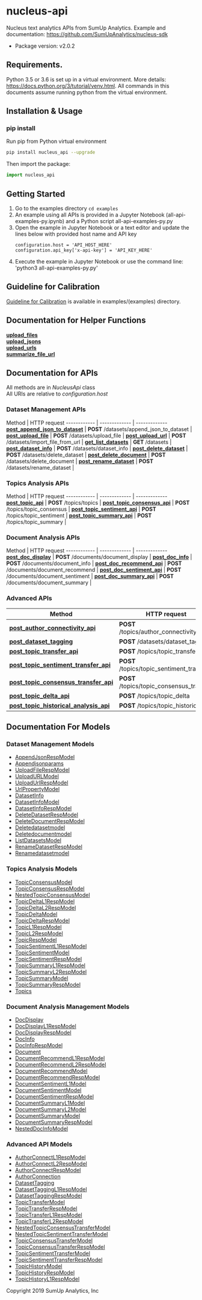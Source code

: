# nucleus-api
Nucleus text analytics APIs from SumUp Analytics. Example and documentation: https://github.com/SumUpAnalytics/nucleus-sdk

- Package version: v2.0.2


## Requirements.

Python 3.5 or 3.6 is set up in a virtual environment. More details: https://docs.python.org/3/tutorial/venv.html. 
All commands in this documents assume running python from the virtual environment.

## Installation & Usage
### pip install
Run pip from Python virtual environment
```sh
pip install nucleus_api --upgrade
```

Then import the package:
```python
import nucleus_api 
```

## Getting Started

1. Go to the examples directory `cd examples`
1. An example using all APIs is provided in a Jupyter Notebook (all-api-examples-py.ipynb) and a Python script all-api-examples-py.py
1. Open the example in Jupyter Notebook or a text editor and update the lines below with provided host name and API key
    ```
    configuration.host = 'API_HOST_HERE'
    configuration.api_key['x-api-key'] = 'API_KEY_HERE'
    ```
1. Execute the example in Jupyter Notebook or use the command line: 'python3 all-api-examples-py.py'

## Guideline for Calibration
[Guideline for Calibration](examples/Guidelines%20for%20Calibrating%20Nucleus%20APIs.pdf) is available
in examples/(examples) directory.

##  Documentation for Helper Functions
[**upload_files**](HelperFunc.md#upload_files)  
[**upload_jsons**](HelperFunc.md#upload_jsons)  
[**upload_urls**](HelperFunc.md#upload_urls)  
[**summarize_file_url**](HelperFunc.md#summarize_file_url)  

## Documentation for APIs

All methods are in *NucleusApi* class  
All URIs are relative to *configuration.host*

### Dataset Management APIs
Method | HTTP request 
------------ | ------------- | ------------- 
[**post_append_json_to_dataset**](docs/NucleusApi.md#post_append_json_to_dataset) | **POST** /datasets/append_json_to_dataset | 
[**post_upload_file**](docs/NucleusApi.md#post_upload_file) | **POST** /datasets/upload_file | 
[**post_upload_url**](docs/NucleusApi.md#post_upload_url) | **POST** /datasets/import_file_from_url | 
[**get_list_datasets**](docs/NucleusApi.md#get_list_datasets) | **GET** /datasets | 
[**post_dataset_info**](docs/NucleusApi.md#post_dataset_info) | **POST** /datasets/dataset_info | 
[**post_delete_dataset**](docs/NucleusApi.md#post_delete_dataset) | **POST** /datasets/delete_dataset | 
[**post_delete_document**](docs/NucleusApi.md#post_delete_document) | **POST** /datasets/delete_document | 
[**post_rename_dataset**](docs/NucleusApi.md#post_rename_dataset) | **POST** /datasets/rename_dataset | 

### Topics Analysis APIs
Method | HTTP request 
------------ | ------------- | ------------- 
[**post_topic_api**](docs/NucleusApi.md#post_topic_api) | **POST** /topics/topics | 
[**post_topic_consensus_api**](docs/NucleusApi.md#post_topic_consensus_api) | **POST** /topics/topic_consensus | 
[**post_topic_sentiment_api**](docs/NucleusApi.md#post_topic_sentiment_api) | **POST** /topics/topic_sentiment | 
[**post_topic_summary_api**](docs/NucleusApi.md#post_topic_summary_api) | **POST** /topics/topic_summary | 

### Document Analysis APIs
Method | HTTP request 
------------ | ------------- | ------------- 
[**post_doc_display**](docs/NucleusApi.md#post_doc_display) | **POST** /documents/document_display | 
[**post_doc_info**](docs/NucleusApi.md#post_doc_info) | **POST** /documents/document_info | 
[**post_doc_recommend_api**](docs/NucleusApi.md#post_doc_recommend_api) | **POST** /documents/document_recommend | 
[**post_doc_sentiment_api**](docs/NucleusApi.md#post_doc_sentiment_api) | **POST** /documents/document_sentiment | 
[**post_doc_summary_api**](docs/NucleusApi.md#post_doc_summary_api) | **POST** /documents/document_summary | 

### Advanced APIs
Method | HTTP request 
------------- | ------------- 
[**post_author_connectivity_api**](docs/NucleusApi.md#post_author_connectivity_api) | **POST** /topics/author_connectivity | 
[**post_dataset_tagging**](docs/NucleusApi.md#post_dataset_tagging) | **POST** /datasets/dataset_tagging | 
[**post_topic_transfer_api**](docs/NucleusApi.md#post_topic_transfer_api) | **POST** /topics/topic_transfer | 
[**post_topic_sentiment_transfer_api**](docs/NucleusApi.md#post_topic_sentiment_transfer_api) | **POST** /topics/topic_sentiment_transfer | 
[**post_topic_consensus_transfer_api**](docs/NucleusApi.md#post_topic_consensus_transfer_api) | **POST** /topics/topic_consensus_transfer | 
[**post_topic_delta_api**](docs/NucleusApi.md#post_topic_delta_api) | **POST** /topics/topic_delta | 
[**post_topic_historical_analysis_api**](docs/NucleusApi.md#post_topic_historical_analysis_api) | **POST** /topics/topic_historical | 


## Documentation For Models
### Dataset Management Models
 - [AppendJsonRespModel](docs/AppendJsonRespModel.md)
 - [Appendjsonparams](docs/Appendjsonparams.md)
 - [UploadFileRespModel](docs/UploadFileRespModel.md)
 - [UploadURLModel](docs/UploadURLModel.md)
 - [UploadUrlRespModel](docs/UploadUrlRespModel.md)
 - [UrlPropertyModel](docs/UrlPropertyModel.md)
 - [DatasetInfo](docs/DatasetInfo.md)
 - [DatasetInfoModel](docs/DatasetInfoModel.md)
 - [DatasetInfoRespModel](docs/DatasetInfoRespModel.md)
 - [DeleteDatasetRespModel](docs/DeleteDatasetRespModel.md)
 - [DeleteDocumentRespModel](docs/DeleteDocumentRespModel.md)
 - [Deletedatasetmodel](docs/Deletedatasetmodel.md)
 - [Deletedocumentmodel](docs/Deletedocumentmodel.md)
 - [ListDatasetsModel](docs/ListDatasetsModel.md)
 - [RenameDatasetRespModel](docs/RenameDatasetRespModel.md)
 - [Renamedatasetmodel](docs/Renamedatasetmodel.md)

### Topics Analysis Models
 - [TopicConsensusModel](docs/TopicConsensusModel.md)
 - [TopicConsensusRespModel](docs/TopicConsensusRespModel.md)
 - [NestedTopicConsensusModel](docs/NestedTopicConsensusModel.md)
 - [TopicDeltaL1RespModel](docs/TopicDeltaL1RespModel.md)
 - [TopicDeltaL2RespModel](docs/TopicDeltaL2RespModel.md)
 - [TopicDeltaModel](docs/TopicDeltaModel.md)
 - [TopicDeltaRespModel](docs/TopicDeltaRespModel.md)
 - [TopicL1RespModel](docs/TopicL1RespModel.md)
 - [TopicL2RespModel](docs/TopicL2RespModel.md)
 - [TopicRespModel](docs/TopicRespModel.md)
 - [TopicSentimentL1RespModel](docs/TopicSentimentL1RespModel.md)
 - [TopicSentimentModel](docs/TopicSentimentModel.md)
 - [TopicSentimentRespModel](docs/TopicSentimentRespModel.md)
 - [TopicSummaryL1RespModel](docs/TopicSummaryL1RespModel.md)
 - [TopicSummaryL2RespModel](docs/TopicSummaryL2RespModel.md)
 - [TopicSummaryModel](docs/TopicSummaryModel.md)
 - [TopicSummaryRespModel](docs/TopicSummaryRespModel.md)
 - [Topics](docs/Topics.md)

### Document Analysis Management Models
 - [DocDisplay](docs/DocDisplay.md)
 - [DocDisplayL1RespModel](docs/DocDisplayL1RespModel.md)
 - [DocDisplayRespModel](docs/DocDisplayRespModel.md)
 - [DocInfo](docs/DocInfo.md)
 - [DocInfoRespModel](docs/DocInfoRespModel.md)
 - [Document](docs/Document.md)
 - [DocumentRecommendL1RespModel](docs/DocumentRecommendL1RespModel.md)
 - [DocumentRecommendL2RespModel](docs/DocumentRecommendL2RespModel.md)
 - [DocumentRecommendModel](docs/DocumentRecommendModel.md)
 - [DocumentRecommendRespModel](docs/DocumentRecommendRespModel.md)
 - [DocumentSentimentL1Model](docs/DocumentSentimentL1Model.md)
 - [DocumentSentimentModel](docs/DocumentSentimentModel.md)
 - [DocumentSentimentRespModel](docs/DocumentSentimentRespModel.md)
 - [DocumentSummaryL1Model](docs/DocumentSummaryL1Model.md)
 - [DocumentSummaryL2Model](docs/DocumentSummaryL2Model.md)
 - [DocumentSummaryModel](docs/DocumentSummaryModel.md)
 - [DocumentSummaryRespModel](docs/DocumentSummaryRespModel.md)
 - [NestedDocInfoModel](docs/NestedDocInfoModel.md)

### Advanced API Models
 - [AuthorConnectL1RespModel](docs/AuthorConnectL1RespModel.md)
 - [AuthorConnectL2RespModel](docs/AuthorConnectL2RespModel.md)
 - [AuthorConnectRespModel](docs/AuthorConnectRespModel.md)
 - [AuthorConnection](docs/AuthorConnection.md)
 - [DatasetTagging](docs/DatasetTagging.md)
 - [DatasetTaggingL1RespModel](docs/DatasetTaggingL1RespModel.md)
 - [DatasetTaggingRespModel](docs/DatasetTaggingRespModel.md)
 - [TopicTransferModel](docs/TopicTransferModel.md)
 - [TopicTransferRespModel](docs/TopicTransferRespModel.md)
 - [TopicTransferL1RespModel](docs/TopicTransferL1RespModel.md)
 - [TopicTransferL2RespModel](docs/TopicTransferL2RespModel.md)
 - [NestedTopicConsensusTransferModel](docs/NestedTopicConsensusTransferModel.md)
 - [NestedTopicSentimentTransferModel](docs/NestedTopicSentimentTransferModel.md)
 - [TopicConsensusTransferModel](docs/TopicConsensusTransferModel.md)
 - [TopicConsensusTransferRespModel](docs/TopicConsensusTransferRespModel.md)
 - [TopicSentimentTransferModel](docs/TopicSentimentTransferModel.md)
 - [TopicSentimentTransferRespModel](docs/TopicSentimentTransferRespModel.md)
 - [TopicHistoryModel](docs/TopicHistoryModel.md)
 - [TopicHistoryRespModel](docs/TopicHistoryRespModel.md)
 - [TopicHistoryL1RespModel](docs/TopicHistoryL1RespModel.md)


Copyright 2019 SumUp Analytics, Inc

